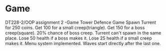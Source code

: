 # Game
DT228-2/OOP assignment 2 -Game
Tower Defence Game
Spawn Turrent for 250 coins.
Get 100 for a small creep(triangle).
Get 150 for a boss creep(square).
20% chance of boss creep.
Turrent can't spawn in the same place.
Lose 50 health if a boss makes it.
Lose 25 health if a small creep makes it.
Menu system implemented.
Waves start directly after the last one.

